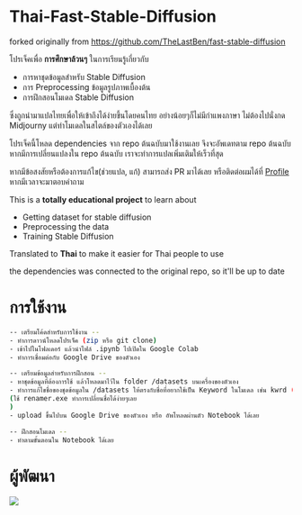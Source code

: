 # Thai-Fast-Stable-Diffusion
forked originally from https://github.com/TheLastBen/fast-stable-diffusion

โปรเจ็คเพื่อ **การศึกษาล้วนๆ** ในการเรียนรู้เกี่ยวกับ
- การหาชุดข้อมูลสำหรับ Stable Diffusion
- การ Preprocessing ข้อมูลรูปภาพเบื้องต้น
- การฝึกสอนโมเดล Stable Diffusion

ซึ่งถูกนำมาแปลไทยเพื่อให้เข้าถึงได้ง่ายขึ้นโดยคนไทย อย่างน้อยๆก็ไม่มีกำแพงภาษา
ไม่ต้องไปนั่งกด Midjourny แต่ทำโมเดลในสไตล์ของตัวเองได้เลย


โปรเจ็คนี้โหลด dependencies จาก repo ต้นฉบับมาใช้งานเลย จึงจะอัพเดทตาม repo ต้นฉบับ
หากมีการเปลี่ยนแปลงใน repo ต้นฉบับ เราจะทำการแปลเพิ่มเติมให้เร็วที่สุด

หากมีข้อสงสัยหรือต้องการแก้ไข(ช่วยแปล, แก้) สามารถส่ง PR มาได้เลย
หรือติดต่อผมได้ที่ [Profile](https://www.github.com/hrnph) หากมีเวลาจะมาตอบคำถาม


This is a **totally educational project** to learn about
- Getting dataset for stable diffusion
- Preprocessing the data
- Training Stable Diffusion

Translated to **Thai** to make it easier for Thai people to use

the dependencies was connected to the original repo,
so it'll be up to date

# การใช้งาน
```bash
-- เตรียมโค้ดสำหรับการใช้งาน --
- ทำการดาวน์โหลดโปรเจ็ค (zip หรือ git clone)
- เข้าไปในโฟลเดอร์ แล้วนำไฟล์ .ipynb ไปเปิดใน Google Colab
- ทำการเชื่อมต่อกับ Google Drive ของตัวเอง

-- เตรียมข้อมูลสำหรับการฝึกสอน --
- หาชุดข้อมูลที่ต้องการใช้ แล้วโหลดมาไว้ใน folder /datasets บนเครื่องของตัวเอง
- ทำการแก้ไขชื่อของชุดข้อมูลใน /datasets ให้ตรงกับชื่อที่อยากใช้เป็น Keyword ในโมเดล เช่น kwrd (1).jpg, kwrd (2).jpg
(ใช้ renamer.exe ทำการเปลี่ยนชื่อได้ง่ายๆเลย
)
- upload ขึ้นไปบน Google Drive ของตัวเอง หรือ อัพโหลดผ่านตัว Notebook ได้เลย

-- ฝึกสอนโมเดล --
- ทำตามขั้นตอนใน Notebook ได้เลย
```

# ผู้พัฒนา
<a href="https://github.com/parinzee/charian-diffusion/graphs/contributors">
  <img src="https://contrib.rocks/image?repo=parinzee/charian-diffusion" />
</a>

